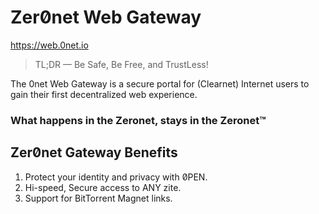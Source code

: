 # Zer0̸net Web Gateway

https://web.0net.io

> TL;DR — Be Safe, Be Free, and TrustLess!

The 0net Web Gateway is a secure portal for (Clearnet) Internet users to gain their first decentralized web experience.

### What happens in the Zeronet, stays in the Zeronet™

## Zer0̸net Gateway Benefits

1. Protect your identity and privacy with 0̸PEN.
2. Hi-speed, Secure access to ANY zite.
3. Support for BitTorrent Magnet links.
